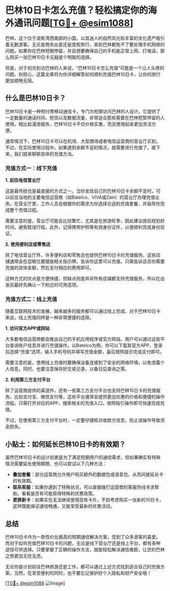 # 巴林10日卡怎么充值？轻松搞定你的海外通讯问题[[TG💪+ @esim1088](https://t.me/s/esim1088)]

巴林，这个位于波斯湾西南部的小国，以其迷人的自然风光和丰富的文化遗产吸引着无数游客。无论是商务出差还是度假旅行，来到巴林都免不了要处理手机网络的问题。如果你在巴林短期停留，并且想要确保自己的手机能正常上网、打电话，那么购买一张巴林10日卡无疑是个明智的选择。

但是，对于初次到访巴林的人来说，“巴林10日卡怎么充值”可能是一个让人头疼的问题。别担心，这篇文章将为你详细解答如何顺利充值巴林10日卡，让你的旅行更加顺畅无阻。

## 什么是巴林10日卡？

巴林10日卡是一种预付费移动通信卡，专门为短期访问巴林的人设计。它提供了一定数量的通话时间、短信以及数据流量，非常适合那些需要在巴林短暂停留的人使用。相比起漫游服务，巴林10日卡不仅价格实惠，而且使用起来更加灵活方便。

通常情况下，巴林10日卡可以在机场、大型商场或者电信运营商的营业厅买到。不过，在实际使用过程中，如果遇到余额不足的情况，就需要进行充值了。接下来，我们就来聊聊具体的充值方法。

### 充值方式一：线下充值

**1. 前往电信营业厅**

这是最传统也是最直接的方式之一。当你发现自己的巴林10日卡余额不足时，可以前往当地的主要电信运营商（如Batelco、VIVA或Zain）的营业厅办理充值业务。在营业厅里，工作人员会根据你的需求为你选择合适的充值套餐，并指导你完成整个充值过程。

需要注意的是，营业厅可能会比较繁忙，尤其是在旅游旺季，因此建议提前规划好时间，避免耽误行程。此外，记得携带护照等有效身份证件，以便顺利完成身份验证。

**2. 使用便利店或零售店**

除了电信营业厅外，许多便利店和零售店也提供巴林10日卡的充值服务。这些店铺通常会在显眼位置摆放相关指示牌，告诉你这里可以充值。只需告诉店员你需要充值的具体金额，然后支付相应的费用即可。

这种方式的优点是方便快捷，但缺点则是并非所有店铺都支持充值服务，所以在出发前最好先确认一下附近的可用选项。

### 充值方式二：线上充值

随着互联网技术的发展，越来越多的服务都可以通过线上完成。对于巴林10日卡来说，线上充值同样是一种非常便捷的选择。

**1. 访问官方APP或网站**

大多数电信运营商都会推出自己的手机应用程序或官方网站，用户可以通过这些平台查询账户信息并进行充值操作。以Batelco为例，你可以下载其官方APP，登录后选择“充值”选项，输入手机号码并填写充值金额，最后按照提示完成支付即可。

需要注意的是，使用线上充值时要确保设备连接到了安全的网络环境，以免泄露个人信息。同时，也要注意保存好交易记录，以备日后查询之需。

**2. 利用第三方支付平台**

除了运营商提供的渠道外，还有一些第三方支付平台也支持巴林10日卡的充值服务。比如支付宝、微信支付等，这些平台通常会提供更加优惠的价格和便捷的操作流程。只需打开对应的APP，搜索相关的充值入口，按照指引操作即可快速完成充值。

不过，在使用第三方支付平台时，一定要仔细核对收款方信息，防止误操作导致资金损失。

## 小贴士：如何延长巴林10日卡的有效期？

虽然巴林10日卡的设计初衷是为了满足短期用户的通信需求，但如果确实有特殊情况需要延长使用期限，也可以尝试以下几种方法：

- **叠加套餐**：部分运营商允许用户购买额外的数据包或语音包，从而间接延长卡的有效期。
- **联系客服**：如果你遇到了特殊状况，可以直接拨打运营商的客服热线寻求帮助，看看是否有可能获得特殊的优惠政策。
- **更换新卡**：如果实在无法继续使用现有卡片，不妨考虑购买一张新的10日卡，这样既能保证通信畅通，又能享受最新的优惠活动。

## 总结

巴林10日卡作为一款性价比极高的短期通信解决方案，受到了众多游客的喜爱。而对于如何充值巴林10日卡的问题，无论是线下营业厅还是线上平台，都有多种途径可供选择。只要掌握了正确的操作方法，就能轻松解决通信难题，让您的巴林之旅更加无忧无虑。

无论你是计划前往巴林旅游还是工作，都可以通过上述方式找到适合自己的充值方案。当然，在享受便利的同时，也不要忘记保护好个人隐私和财产安全哦！

[[TG💪+ @esim1088](https://t.me/s/esim1088) ![Image](https://i.postimg.cc/4NQfJmqS/Snipaste-2025-05-13-00-14-12.png)]